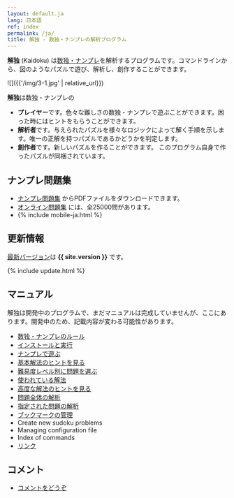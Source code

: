 ```yaml
---
layout: default.ja
lang: 日本語
ref: index
permalink: /ja/
title: 解独 - 数独・ナンプレの解析プログラム
---
```


**解独** (Kaidoku) は[数独・ナンプレ](rule)を解析するプログラムです。コマンドラインから、図のようなパズルで遊び、解析し、創作することができます。 

![]({{'/img/3-1.jpg' | relative_url}})

**解独**は数独・ナンプレの

* **プレイヤー**です。色々な難しさの数独・ナンプレで遊ぶことができます。困った時にはヒントをもらうことができます。
* **解析者**です。与えられたパズルを様々なロジックによって解く手順を示します。唯一の正解を持つパズルであるかどうかを判定します。
* **創作者**です。新しいパズルを作ることができます。 このプログラム自身で作ったパズルが同梱されています。

## ナンプレ問題集

* [ナンプレ問題集](book) からPDFファイルをダウンロードできます。
* [オンライン問題集](sudoku) には、全25000問があります。
* {% include mobile-ja.html %}

## 更新情報

[最新バージョン](https://pypi.python.org/pypi/kaidoku)は **{{ site.version }}** です。

{% include update.html %}

## [](#マニュアル)マニュアル

解独は開発中のプログラムで、まだマニュアルは完成していませんが、ここにあります。開発中のため、記載内容が変わる可能性があります。

- [数独・ナンプレのルール](rule)
- [インストールと実行](install)
- [ナンプレで遊ぶ](play)
- [基本解法のヒントを見る](basichint)
- [難易度レベル別に問題を選ぶ](level)
- [使われている解法](logic)
- [高度な解法のヒントを見る](advancedhint)
- [問題全体の解析](analysis)
- [指定された問題の解析](specified)
- [ブックマークの管理](bookmark)
- Create new sudoku problems
- Managing configuration file
- Index of commands
- [リンク](link)

## コメント

- [コメントをどうぞ](comment)

